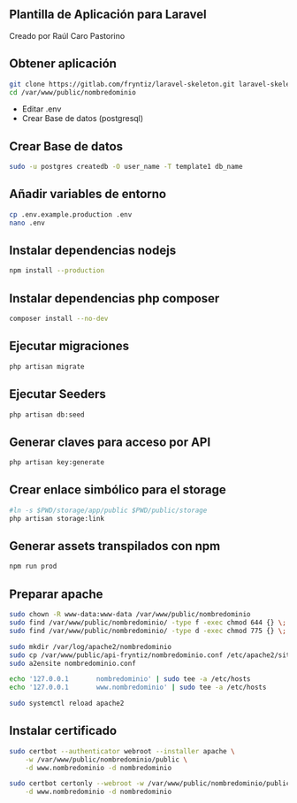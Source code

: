## Plantilla de Aplicación para Laravel

Creado por Raúl Caro Pastorino

## Obtener aplicación

```bash
git clone https://gitlab.com/fryntiz/laravel-skeleton.git laravel-skeleton
cd /var/www/public/nombredominio
```

- Editar .env
- Crear Base de datos (postgresql)

## Crear Base de datos

```bash
sudo -u postgres createdb -O user_name -T template1 db_name
```

## Añadir variables de entorno

```bash
cp .env.example.production .env
nano .env
```

## Instalar dependencias nodejs

```bash
npm install --production
```

## Instalar dependencias php composer

```bash
composer install --no-dev
```

## Ejecutar migraciones

```bash
php artisan migrate
```

## Ejecutar Seeders

```bash
php artisan db:seed
```

## Generar claves para acceso por API

```bash
php artisan key:generate
```

## Crear enlace simbólico para el storage

```bash
#ln -s $PWD/storage/app/public $PWD/public/storage
php artisan storage:link
```

## Generar assets transpilados con npm

```bash
npm run prod
```

## Preparar apache

```bash
sudo chown -R www-data:www-data /var/www/public/nombredominio
sudo find /var/www/public/nombredominio/ -type f -exec chmod 644 {} \;
sudo find /var/www/public/nombredominio/ -type d -exec chmod 775 {} \;

sudo mkdir /var/log/apache2/nombredominio
sudo cp /var/www/public/api-fryntiz/nombredominio.conf /etc/apache2/sites-available/
sudo a2ensite nombredominio.conf

echo '127.0.0.1       nombredominio' | sudo tee -a /etc/hosts
echo '127.0.0.1       www.nombredominio' | sudo tee -a /etc/hosts

sudo systemctl reload apache2
```

## Instalar certificado

```bash
sudo certbot --authenticator webroot --installer apache \
    -w /var/www/public/nombredominio/public \
    -d www.nombredominio -d nombredominio

sudo certbot certonly --webroot -w /var/www/public/nombredominio/public \
    -d www.nombredominio -d nombredominio
```
